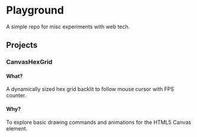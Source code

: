 # Playground
A simple repo for misc experiments with web tech.

## Projects
### CanvasHexGrid
#### What?
A dynamically sized hex grid backlit to follow mouse cursor with FPS counter.
#### Why?
To explore basic drawing commands and animations for the HTML5 Canvas element.
